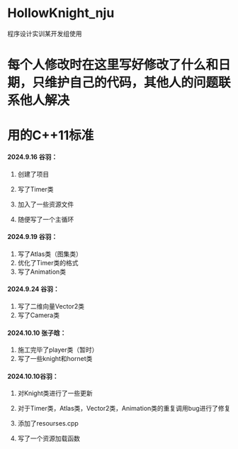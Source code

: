 # HollowKnight_nju
程序设计实训某开发组使用

# 每个人修改时在这里写好修改了什么和日期，只维护自己的代码，其他人的问题联系他人解决



# 用的C++11标准



#### 2024.9.16 谷羽：

1. 创建了项目

2. 写了Timer类

3. 加入了一些资源文件

4. 随便写了一个主循环 

#### 2024.9.19 谷羽：

1. 写了Atlas类（图集类）
2. 优化了Timer类的格式
3. 写了Animation类

#### 2024.9.24 谷羽：

1. 写了二维向量Vector2类
2. 写了Camera类

#### 2024.10.10 张子晗：

1. 施工完毕了player类（暂时）
2. 写了一些knight和hornet类

#### 2024.10.10谷羽：

1. 对Knight类进行了一些更新

2. 对于Timer类，Atlas类，Vector2类，Animation类的重复调用bug进行了修复

3. 添加了resourses.cpp

4. 写了一个资源加载函数
